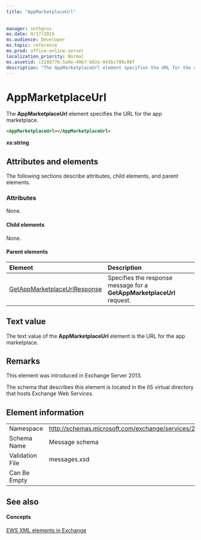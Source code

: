 ```yaml
---
title: "AppMarketplaceUrl"
 
 
manager: sethgros
ms.date: 9/17/2015
ms.audience: Developer
ms.topic: reference
ms.prod: office-online-server
localization_priority: Normal
ms.assetid: c228877b-5a0e-49b7-b82e-043bc786c80f
description: "The AppMarketplaceUrl element specifies the URL for the app marketplace."
---
```


# AppMarketplaceUrl

The **AppMarketplaceUrl** element specifies the URL for the app marketplace. 
  
```XML
<AppMarketplaceUrl></AppMarketplaceUrl>
```

 **xs:string**
## Attributes and elements

The following sections describe attributes, child elements, and parent elements.
  
### Attributes

None.
  
#### Child elements

None.
  
#### Parent elements

|**Element**|**Description**|
|:-----|:-----|
|[GetAppMarketplaceUrlResponse](getappmarketplaceurlresponse.md) <br/> |Specifies the response message for a **GetAppMarketplaceUrl** request.  <br/> |
   
## Text value

The text value of the **AppMarketplaceUrl** element is the URL for the app marketplace. 
  
## Remarks

This element was introduced in Exchange Server 2013.
  
The schema that describes this element is located in the IIS virtual directory that hosts Exchange Web Services.
  
## Element information

|||
|:-----|:-----|
|Namespace  <br/> |http://schemas.microsoft.com/exchange/services/2006/messages  <br/> |
|Schema Name  <br/> |Message schema  <br/> |
|Validation File  <br/> |messages.xsd  <br/> |
|Can Be Empty  <br/> ||
   
## See also

#### Concepts

[EWS XML elements in Exchange](ews-xml-elements-in-exchange.md)

